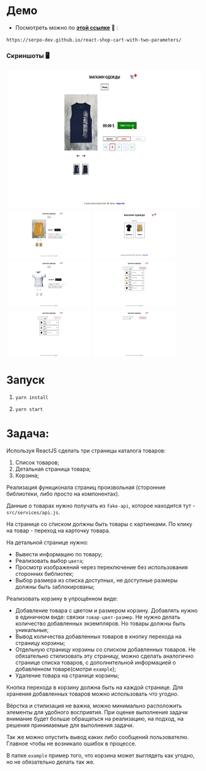 # Демо

- Посмотреть можно по <b><a href="https://serpo-dev.github.io/react-shop-cart-with-two-parameters/" target="_blank">этой ссылке</a></b> 🔗 :

`https://serpo-dev.github.io/react-shop-cart-with-two-parameters/`


### Скриншоты 🖥️

<div style="display: flex; flex-direction: row; flex-wrap: wrap;">
    <img src="demo/preview/1.jpg" alt="1" height="360" style="margin: 5px;">
    <img src="demo/preview/2.jpg" alt="2" height="120" style="margin: 5px;">
    <img src="demo/preview/3.jpg" alt="3" height="120" style="margin: 5px;">
    <img src="demo/preview/4.jpg" alt="4" height="120" style="margin: 5px;">
    <img src="demo/preview/5.jpg" alt="5" height="120" style="margin: 5px;">
    <img src="demo/preview/6.jpg" alt="6" height="120" style="margin: 5px;">
    <img src="demo/preview/7.jpg" alt="7" height="120" style="margin: 5px;">
</div>

# Запуск

1. `yarn install`

2. `yarn start`

# Задача:

Используя ReactJS сделать три страницы каталога товаров:

1. Список товаров;
2. Детальная страница товара;
3. Корзина;

Реализация функционала страниц произвольная (сторонние библиотеки, либо просто на компонентах).

Данные о товарах нужно получать из `fake-api`, которое находится тут - `src/services/api.js`.

На странице со списком должны быть товары с картинками. По клику на товар - переход на карточку товара.

На детальной странице нужно:
* Вывести информацию по товару;
* Реализовать выбор `цвета`;
* Просмотр изображений через переключение без использования сторонних библиотек;
* Выбор размера из списка доступных, не доступные размеры должны быть заблокированы;

Реализовать корзину в упрощённом виде:
* Добавление товара с цветом и размером корзину. Добавлять нужно в единичном виде: связки `товар-цвет-размер`. Не нужно делать количество добавленных экземпляров. Но товары должны быть уникальные;
* Вывод количества добавленных товаров в кнопку перехода на страницу корзины;
* Отдельную страницу корзины со списком добавленных товаров. Не обязательно стилизовать эту страницу, можно сделать аналогично странице списка товаров, с дополнительной информацией о добавленном товаре(смотри `example`);
* Удаление товара на странице корзины;

Кнопка перехода в корзину должна быть на каждой странице. Для хранения добавленных товаров можно использовать что угодно.

Вёрстка и стилизация не важна, можно минимально расположить элементы для удобного восприятия. При оценке выполнения задачи внимание будет больше обращаться на реализацию, на подход, на решения принимаемые для выполнения задачи.

Так же можно опустить вывод каких либо сообщений пользователю. Главное чтобы не возникало ошибок в процессе.

В папке `example` пример того, что корзина может выглядеть как угодно, но не обязательно делать так же.